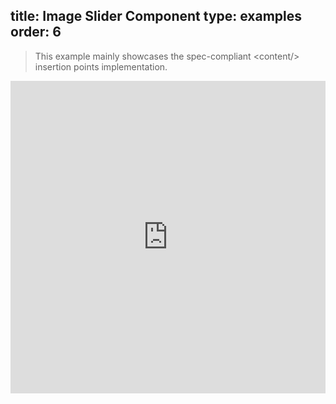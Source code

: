 title: Image Slider Component
type: examples
order: 6
---

> This example mainly showcases the spec-compliant &lt;content/&gt; insertion points implementation.

<iframe width="100%" height="500" src="http://jsfiddle.net/yyx990803/zFK6b/embedded/result,html,js,css" allowfullscreen="allowfullscreen" frameborder="0"></iframe>